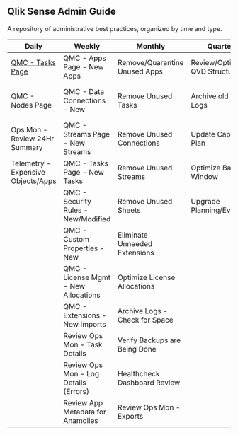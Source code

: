 ## Qlik Sense Admin Guide

A repository of administrative best practices, organized by time and type.

| Daily                                                    | Weekly                                | Monthly                        | Quarterly                      | Yearly                          |
|----------------------------------------------------------|---------------------------------------|--------------------------------|--------------------------------|---------------------------------|
| [QMC - Tasks Page](asset_management/tasks/unused_tasks.md) | QMC - Apps Page - New Apps            | Remove/Quarantine Unused Apps  | Review/Optimize QVD Structures | Review Architecture Scale Plan  |
| QMC - Nodes Page                                         | QMC - Data Connections - New          | Remove Unused Tasks            | Archive old Archive Logs       | Review Hardware for Replacement |
| Ops Mon - Review 24Hr Summary                            | QMC - Streams Page - New Streams      | Remove Unused Connections      | Update Capacity Plan           | Practice Recovery Processes     |
| Telemetry - Expensive Objects/Apps                       | QMC - Tasks Page - New Tasks          | Remove Unused Streams          | Optimize Batch Window          |                                 |
|                                                          | QMC - Security Rules - New/Modified   | Remove Unused Sheets           | Upgrade Planning/Evaluation    |                                 |
|                                                          | QMC - Custom Properties - New         | Eliminate Unneeded Extensions  |                                |                                 |
|                                                          | QMC - License Mgmt - New Allocations  | Optimize License Allocations   |                                |                                 |
|                                                          | QMC - Extensions - New Imports        | Archive Logs - Check for Space |                                |                                 |
|                                                          | Review Ops Mon - Task Details         | Verify Backups are Being Done  |                                |                                 |
|                                                          | Review Ops Mon - Log Details (Errors) | Healthcheck Dashboard Review   |                                |                                 |
|                                                          | Review App Metadata for Anamolies     | Review Ops Mon - Exports       |                                |                                 |
